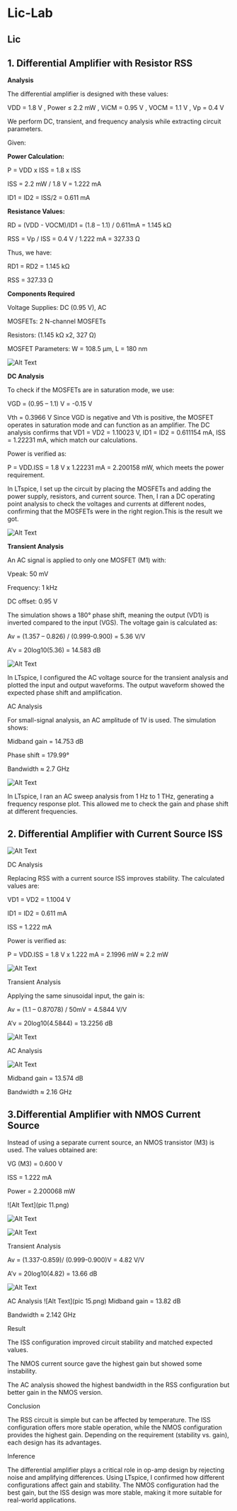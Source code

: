 # Lic-Lab
## Lic 
##                                   1.   Differential Amplifier with Resistor RSS


**Analysis**

The differential amplifier is designed with these values:

VDD = 1.8 V , Power ≤ 2.2 mW , ViCM = 0.95 V , VOCM = 1.1 V , Vp = 0.4 V


We perform DC, transient, and frequency analysis while extracting circuit parameters.

Given:

**Power Calculation:**

 P = VDD x ISS = 1.8 x ISS

 ISS = 2.2 mW / 1.8 V = 1.222 mA

 ID1 = ID2 = ISS/2 = 0.611 mA

 **Resistance Values:**

 RD = (VDD - VOCM)/ID1 = (1.8 – 1.1) / 0.611mA = 1.145 kΩ

 RSS = Vp / ISS = 0.4 V / 1.222 mA = 327.33 Ω

 Thus, we have:

 RD1 = RD2 = 1.145 kΩ

 RSS = 327.33 Ω
 
**Components Required**

 Voltage Supplies: DC (0.95 V), AC

 MOSFETs: 2 N-channel MOSFETs

 Resistors: (1.145 kΩ x2, 327 Ω)

 MOSFET Parameters: W = 108.5 µm, L = 180 nm

 ![Alt Text](pic1.png)
 
 **DC Analysis**
 
 To check if the MOSFETs are in saturation mode, we use:

VGD = (0.95 – 1.1) V = -0.15 V

Vth = 0.3966 V
Since VGD is negative and Vth is positive, the MOSFET operates in saturation mode and can function as an amplifier. The DC analysis confirms that VD1 = VD2 = 1.10023 V, ID1 = ID2 = 0.611154 mA, ISS = 1.22231 mA, which match our calculations.

Power is verified as:

P = VDD.ISS = 1.8 V x 1.22231 mA = 2.200158 mW, which meets the power requirement.

In LTspice, I set up the circuit by placing the MOSFETs and adding the power supply, resistors, and current source. Then, I ran a DC operating point analysis to check the voltages and currents at different nodes, confirming that the MOSFETs were in the right region.This is the result we got.

 ![Alt Text](pic2.png)

 
**Transient Analysis**

An AC signal is applied to only one MOSFET (M1) with:

Vpeak: 50 mV

Frequency: 1 kHz

DC offset: 0.95 V

The simulation shows a 180° phase shift, meaning the output (VD1) is inverted compared to the input (VGS). The voltage gain is calculated as:

Av = (1.357 – 0.826) / (0.999-0.900) = 5.36 V/V

A’v = 20log10(5.36) = 14.583 dB

![Alt Text](pic5.png)


In LTspice, I configured the AC voltage source for the transient analysis and plotted the input and output waveforms. The output waveform showed the expected phase shift and amplification. 

AC Analysis

For small-signal analysis, an AC amplitude of 1V is used. The simulation shows:

Midband gain = 14.753 dB

Phase shift = 179.99°

Bandwidth ≈ 2.7 GHz


![Alt Text](pic6.png)

In LTspice, I ran an AC sweep analysis from 1 Hz to 1 THz, generating a frequency response plot. This allowed me to check the gain and phase shift at different frequencies.




## 2. Differential Amplifier with Current Source ISS

![Alt Text](pic7.png)

DC Analysis

Replacing RSS with a current source ISS improves stability. The calculated values are:

VD1 = VD2 = 1.1004 V

ID1 = ID2 = 0.611 mA

ISS = 1.222 mA

Power is verified as:

P = VDD.ISS = 1.8 V x 1.222 mA = 2.1996 mW ≈ 2.2 mW



![Alt Text](pic8.png)

Transient Analysis

Applying the same sinusoidal input, the gain is:

Av = (1.1 – 0.87078) / 50mV = 4.5844 V/V

A’v = 20log10(4.5844) = 13.2256 dB


![Alt Text](pic9.png)

AC Analysis


![Alt Text](pic10.png)

Midband gain = 13.574 dB

Bandwidth ≈ 2.16 GHz


## 3.Differential Amplifier with NMOS Current Source


Instead of using a separate current source, an NMOS transistor (M3) is used. The values obtained are:

VG (M3) = 0.600 V

ISS = 1.222 mA

Power = 2.200068 mW

![Alt Text](pic 11.png)

![Alt Text](pic12.png)

![Alt Text](pic13.png)

Transient Analysis

Av = (1.337-0.859)/ (0.999-0.900)V = 4.82 V/V

A’v = 20log10(4.82) = 13.66 dB

![Alt Text](pic14.png)


AC Analysis
![Alt Text](pic 15.png)
Midband gain = 13.82 dB

Bandwidth ≈ 2.142 GHz

Result

The ISS configuration improved circuit stability and matched expected values.

The NMOS current source gave the highest gain but showed some instability.

The AC analysis showed the highest bandwidth in the RSS configuration but better gain in the NMOS version.

Conclusion

The RSS circuit is simple but can be affected by temperature. The ISS configuration offers more stable operation, while the NMOS configuration provides the highest gain. Depending on the requirement (stability vs. gain), each design has its advantages.

Inference

The differential amplifier plays a critical role in op-amp design by rejecting noise and amplifying differences. Using LTspice, I confirmed how different configurations affect gain and stability. The NMOS configuration had the best gain, but the ISS design was more stable, making it more suitable for real-world applications.











